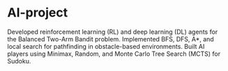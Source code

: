 # AI-project
Developed reinforcement learning (RL) and deep learning (DL) agents for the Balanced Two-Arm Bandit problem. Implemented BFS, DFS, A*, and local search for pathfinding in obstacle-based environments. Built AI players using Minimax, Random, and Monte Carlo Tree Search (MCTS) for Sudoku.
